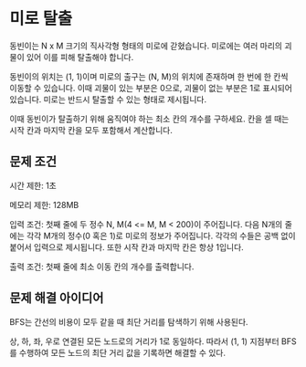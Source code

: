 # 미로 탈출

동빈이는 N x M 크기의 직사각형 형태의 미로에 갇혔습니다.
미로에는 여러 마리의 괴물이 있어 이를 피해 탈출해야 합니다.

동빈이의 위치는 (1, 1)이며 미로의 출구는 (N, M)의 위치에 존재하며 한 번에 한 칸씩 이동할 수 있습니다.
이때 괴물이 있는 부분은 0으로, 괴물이 없는 부분은 1로 표시되어 있습니다.
미로는 반드시 탈출할 수 있는 형태로 제시됩니다.

이때 동빈이가 탈출하기 위해 움직여야 하는 최소 칸의 개수를 구하세요.
칸을 셀 때는 시작 칸과 마지막 칸을 모두 포함해서 계산합니다.

## 문제 조건

시간 제한: 1초

메모리 제한: 128MB

입력 조건: 첫째 줄에 두 정수 N, M(4 <= M, M < 200)이 주어집니다. 다음 N개의 줄에는 각각 M개의 정수(0 혹은 1)로 미로의 정보가 주어집니다. 각각의 수들은 공백 없이 붙어서 입력으로 제시됩니다. 또한 시작 칸과 마지막 칸은 항상 1입니다.

출력 조건: 첫째 줄에 최소 이동 칸의 개수를 출력합니다.

## 문제 해결 아이디어

BFS는 간선의 비용이 모두 같을 때 최단 거리를 탐색하기 위해 사용된다.

상, 하, 좌, 우로 연결된 모든 노드로의 거리가 1로 동일하다. 따라서 (1, 1) 지점부터 BFS를 수행하여 모든 노드의 최단 거리 값을 기록하면 해결할 수 있다.
